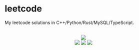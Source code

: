 # leetcode
My leetcode solutions in C++/Python/Rust/MySQL/TypeScript.

<div align="center">
<br/>
<img src="https://img.shields.io/badge/Solved-775/3284%20=%2023%25-blue.svg?style=flat-square" />
<br/>
<img src="https://img.shields.io/badge/Easy-306/824-5CB85D.svg?style=flat-square" />
<img src="https://img.shields.io/badge/Medium-370/1718-F0AE4E.svg?style=flat-square" />
<img src="https://img.shields.io/badge/Hard-99/742-D95450.svg?style=flat-square" />
</div>